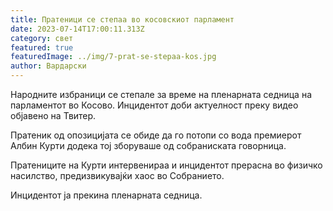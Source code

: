 ```yaml
---
title: Пратеници се степаа во косовскиот парламент
date: 2023-07-14T17:00:11.313Z
category: свет
featured: true
featuredImage: ../img/7-prat-se-stepaa-kos.jpg
author: Вардарски
---
```

Народните избраници се степале за време на пленарната седница на парламентот во Косово. Инцидентот доби актуелност преку видео објавено на Твитер.

Пратеник од опозицијата се обиде да го потопи со вода премиерот Албин Курти додека тој зборуваше од собраниската говорница.

Пратениците на Курти интервенираа и инцидентот прерасна во физичко насилство, предизвикувајќи хаос во Собранието.

Инцидентот ја прекина пленарната седница.